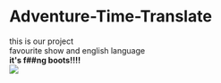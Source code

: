 # Adventure-Time-Translate  
this is our project  
favourite show and english language  
__it's f##ng boots!!!!__  
![](/img/456.png)